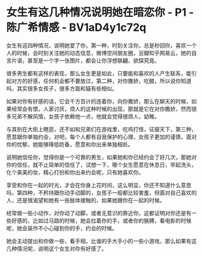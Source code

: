 # 女生有这几种情况说明她在暗恋你 - P1 - 陈广希情感 - BV1aD4y1c72q

女生有这四种情况，说明她爱了你，第一种，时刻关注你，总是秒回你，喜欢一个人的时候，会时刻关注她的动态信息，微博空间朋友圈，豆瓣知乎网易云，她的自言片语，甚至是一个字一张图片，都会让你浮想联翩，欲探究竟。

很多男生都有这样的表现，那么女生更是如此，只要能和喜欢的人产生联系，能引起对方的好感，任何机会都不要放过，第二种，对你撒娇，吃醋，所以说你知道吗，其实很多女孩子，很多方面和猫有些相似。

如果对你有好感的话，它会千方百计的连着你，向你撒娇，那么在聊天的时候，如果经常会有恨，人家讨厌，烦人的这种时候的出现，那就是它在对你撒娇，然而很多兄弟不解风情，女孩子依赖他一点，他就会觉得很烦人，幼稚。

与其别在大街上瞎逛，还不如和兄弟们在游戏里，吃鸡打怪，征服天下，第三种，愿意跟你单独约会，对吧，每个人都有自我保护的心理，女孩子更加的谨慎，面对你的忧郁，她能够降低防备，愿意和你出来单独相处。

说明她信任你，觉得你是一个可靠的男生，如果她和你已经约会了好几次，那她对你的信任，就不止简单的信任了，试想一下，哪个女生愿意在休息日，早起洗头，化个美美的妆，精心打扮和你出来约会呢，只有她喜欢你。

享受和你在一起的时光，才会在你身上花时间，这么明显，你还不知道什么意思吗，第四种，不矜持跟你动手动脚的，女孩子一般都比较害羞，但面对自己喜欢的人，还是很渴望和她有一些肢体接触的，如果她跟你在一起的时候。

经常做一些小动作，对你动了动脚，或者无意识的靠近你，这都证明对你还是有一些好感的，比如过马路的时候，她会拉着你的手，或者你的胳膊，看电影的时候呢，她会装作不小心碰到你的手，约会的时候。

她会主动提出和你做一些，看手相，比谁的手大手小的一些小游戏，那么如果有这几种情况呢，说明这个女生对你有好感了。